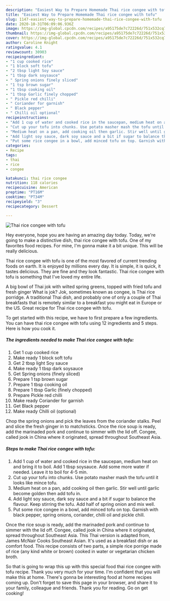 ```yaml
---
description: "Easiest Way to Prepare Homemade Thai rice congee with tofu"
title: "Easiest Way to Prepare Homemade Thai rice congee with tofu"
slug: 1147-easiest-way-to-prepare-homemade-thai-rice-congee-with-tofu
date: 2020-10-31T06:09:06.936Z
image: https://img-global.cpcdn.com/recipes/a95175de7c72226d/751x532cq70/thai-rice-congee-with-tofu-recipe-main-photo.jpg
thumbnail: https://img-global.cpcdn.com/recipes/a95175de7c72226d/751x532cq70/thai-rice-congee-with-tofu-recipe-main-photo.jpg
cover: https://img-global.cpcdn.com/recipes/a95175de7c72226d/751x532cq70/thai-rice-congee-with-tofu-recipe-main-photo.jpg
author: Caroline Knight
ratingvalue: 4.1
reviewcount: 30903
recipeingredient:
- "1 cup cooked rice"
- "1 block soft tofu"
- "2 tbsp light Soy sauce"
- "1 tbsp dark soysauce"
- " Spring onions finely sliced"
- "1 tsp brown sugar"
- "1 tbsp cooking oil"
- "1 tbsp Garlic finely chopped"
- " Pickle red chilli"
- " Coriander for garnish"
- " Black pepper"
- " Chilli oil optional"
recipeinstructions:
- "Add 1 cup of water and cooked rice in the saucepan, medium heat on and bring it to boil. Add 1 tbsp soysauce. Add some more water if needed. Leave it to boil for 4-5 min."
- "Cut up your tofu into chunks. Use potato masher mash the tofu until it looks like mince tofu."
- "Medium heat on a pan, add cooking oil then garlic. Stir well until garlic become golden then add tofu in."
- "Add light soy sauce, dark soy sauce and a bit if sugar to balance the flavour. Keep stirring the tofu. Add half of spring onion and mix well."
- "Put some rice congee in a bowl, add minced tofu on top. Garnish with black pepper, spring onions, coriander, chilli oil and pickle chill."
categories:
- Recipe
tags:
- thai
- rice
- congee

katakunci: thai rice congee 
nutrition: 118 calories
recipecuisine: American
preptime: "PT16M"
cooktime: "PT34M"
recipeyield: "3"
recipecategory: Dessert

---
```



![Thai rice congee with tofu](https://img-global.cpcdn.com/recipes/a95175de7c72226d/751x532cq70/thai-rice-congee-with-tofu-recipe-main-photo.jpg)

Hey everyone, hope you are having an amazing day today. Today, we're going to make a distinctive dish, thai rice congee with tofu. One of my favorites food recipes. For mine, I'm gonna make it a bit unique. This will be really delicious.

Thai rice congee with tofu is one of the most favored of current trending foods on earth. It is enjoyed by millions every day. It is simple, it is quick, it tastes delicious. They are fine and they look fantastic. Thai rice congee with tofu is something that I've loved my entire life.

A big bowl of Thai jok with wilted spring greens, topped with fried tofu and fresh ginger What is jok? Jok, sometimes known as congee, is Thai rice porridge. A traditional Thai dish, and probably one of only a couple of Thai breakfasts that is remotely similar to a breakfast you might eat in Europe or the US. Great recipe for Thai rice congee with tofu.


To get started with this recipe, we have to first prepare a few ingredients. You can have thai rice congee with tofu using 12 ingredients and 5 steps. Here is how you cook it.

<!--inarticleads1-->

##### The ingredients needed to make Thai rice congee with tofu:

1. Get 1 cup cooked rice
1. Make ready 1 block soft tofu
1. Get 2 tbsp light Soy sauce
1. Make ready 1 tbsp dark soysauce
1. Get  Spring onions (finely sliced)
1. Prepare 1 tsp brown sugar
1. Prepare 1 tbsp cooking oil
1. Prepare 1 tbsp Garlic (finely chopped)
1. Prepare  Pickle red chilli
1. Make ready  Coriander for garnish
1. Get  Black pepper
1. Make ready  Chilli oil (optional)


Chop the spring onions and pick the leaves from the coriander stalks. Peel and slice the fresh ginger in to matchsticks. Once the rice soup is ready, add the marinaded pork and continue to simmer with the lid off. Congee, called jook in China where it originated, spread throughout Southeast Asia. 

<!--inarticleads2-->

##### Steps to make Thai rice congee with tofu:

1. Add 1 cup of water and cooked rice in the saucepan, medium heat on and bring it to boil. Add 1 tbsp soysauce. Add some more water if needed. Leave it to boil for 4-5 min.
1. Cut up your tofu into chunks. Use potato masher mash the tofu until it looks like mince tofu.
1. Medium heat on a pan, add cooking oil then garlic. Stir well until garlic become golden then add tofu in.
1. Add light soy sauce, dark soy sauce and a bit if sugar to balance the flavour. Keep stirring the tofu. Add half of spring onion and mix well.
1. Put some rice congee in a bowl, add minced tofu on top. Garnish with black pepper, spring onions, coriander, chilli oil and pickle chill.


Once the rice soup is ready, add the marinaded pork and continue to simmer with the lid off. Congee, called jook in China where it originated, spread throughout Southeast Asia. This Thai version is adapted from, James McNair Cooks Southeast Asian. It&#39;s used as a breakfast dish or as comfort food. This recipe consists of two parts, a simple rice porrige made of rice (any kind white or brown) cooked in water or vegetarian chicken broth. 

So that is going to wrap this up with this special food thai rice congee with tofu recipe. Thank you very much for your time. I'm confident that you will make this at home. There's gonna be interesting food at home recipes coming up. Don't forget to save this page in your browser, and share it to your family, colleague and friends. Thank you for reading. Go on get cooking!
